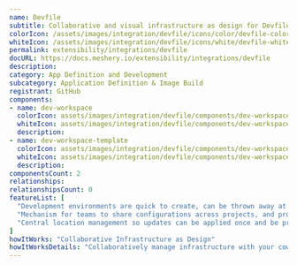 ```yaml
---
name: Devfile
subtitle: Collaborative and visual infrastructure as design for Devfile
colorIcon: /assets/images/integration/devfile/icons/color/devfile-color.svg
whiteIcon: /assets/images/integration/devfile/icons/white/devfile-white.svg
permalink: extensibility/integrations/devfile
docURL: https://docs.meshery.io/extensibility/integrations/devfile
description: 
category: App Definition and Development
subcategory: Application Definition & Image Build
registrant: GitHub
components: 
- name: dev-workspace
  colorIcon: assets/images/integration/devfile/components/dev-workspace/icons/color/dev-workspace-color.svg
  whiteIcon: assets/images/integration/devfile/components/dev-workspace/icons/white/dev-workspace-white.svg
  description: 
- name: dev-workspace-template
  colorIcon: assets/images/integration/devfile/components/dev-workspace-template/icons/color/dev-workspace-template-color.svg
  whiteIcon: assets/images/integration/devfile/components/dev-workspace-template/icons/white/dev-workspace-template-white.svg
  description: 
componentsCount: 2
relationships: 
relationshipsCount: 0
featureList: [
  "Development environments are quick to create, can be thrown away at will, and can be easily re-created when needed.",
  "Mechanism for teams to share configurations across projects, and provide a single source of truth throughout the application lifecycle.",
  "Central location management so updates can be applied once and be properly aligned across development teams."
]
howItWorks: "Collaborative Infrastructure as Design"
howItWorksDetails: "Collaboratively manage infrastructure with your coworkers synchronously sharing the same designs."
---
```

